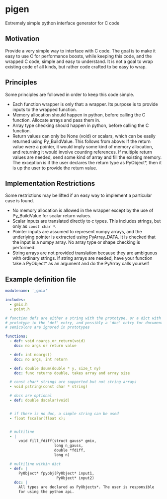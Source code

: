 # pigen
Extremely simple python interface generator for C code

Motivation
----------

Provide a very simple way to interface with C code.  The goal is to make it
easy to use C for performance boosts,  while keeping this code, and the wrapped
C code, simple and easy to understand.  It is not a goal to wrap existing code
of all kinds, but rather code crafted to be easy to wrap.

Principles
----------

Some principles are followed in order to keep this code simple.

- Each function wrapper is only that: a wrapper.  Its purpose is to provide
  inputs to the wrapped function.
- Memory allocation should happen in python, before calling the C function.
  Allocate arrays and pass them in.
- Array type checking should happen in python, before calling the C function.
- Return values can only be None (void) or scalars, which can be easily
  returned using Py_BuildValue.  This follows from above: If the return value
  were a pointer, it would imply some kind of memory allocation, and returning it
  would involve counting references.  If multiple return values are needed, send
  some kind of array and fill the existing memory.  The exception is if the user
  declares the return type as PyObject*, then it is up the user to provide the
  return value.

Implementation Restrictions
---------------------------

Some restrictions may be lifted if an easy way to implement a particular case
is found.

- No memory allocation is allowed in the wrapper except by the use
  of Py_BuildValue for scalar return values.
- Scalar inputs are translated directly to c types. This includes
  strings, but only as `const char *`.
- Pointer inputs are assumed to represent numpy arrays, and the
  underlying pointer is extracted using PyArray_DATA.  It is
  checked that the input is a numpy array.  No array type or shape
  checking is performed.
- String arrays are not provided translation because they are ambiguous
  with ordinary strings.  If string arrays are needed, have your
  function take a PyObject* as an argument and do the PyArray
  calls yourself

Example definition file
-----------------------

```yaml
modulename: '_gmix'

includes:
  - gmix.h
  - point.h

# function defs are either a string with the prototype, or a dict with the
# prototype in the 'def' entry, and possibly a 'doc' entry for documentation.
# semicolons are ignored in prototypes

functions:
  - def: void noargs_or_return(void)
    doc: no args or return value

  - def: int noargs()
    doc: no args, int return

  - def: double dsum(double * y, size_t ny)
    doc: func returns double, takes array and array size

  # const char* strings are supported but not string arrays
  - void pstring(const char * string)

  # docs are optional
  - def: double dscalar(void)


  # if there is no doc, a simple string can be used
  - float fscalar(float x);


  # multiline
  - |
      void fill_fdiff(struct gauss* gmix,
                      long n_gauss,
                      double *fdiff,
                      long n)

  # multiline within dict
  - def: |
      PyObject* fpyobj(PyObject* input1,
                       PyObject* input2)
    doc: |
      All types are declared as PyObjects*. The user is responsible
      for using the python api.
```
